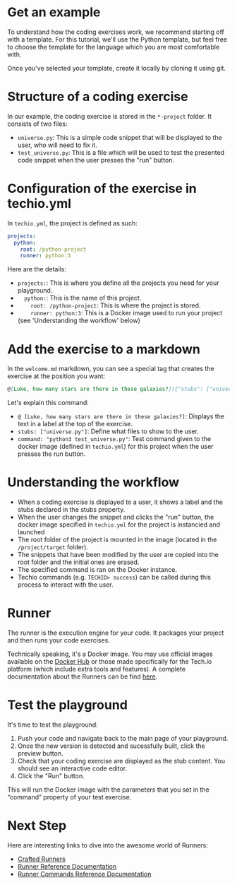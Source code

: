# Get an example
To understand how the coding exercises work, we recommend starting off with a template. For this tutorial, we'll use the Python template, but feel free to choose the template for the language which you are most comfortable with.

Once you've selected your template, create it locally by cloning it using git.

# Structure of a coding exercise
In our example, the coding exercise is stored in the `*-project` folder. It consists of two files:
- `universe.py`: This is a simple code snippet that will be displayed to the user, who will need to fix it.
- `test_universe.py`: This is a file which will be used to test the presented code snippet when the user presses the "run" button.

# Configuration of the exercise in techio.yml
In `techio.yml`, the project is defined as such:

```yml
projects:
  python:
    root: /python-project
    runner: python:3  
```

Here are the details:
- `projects:`: This is where you define all the projects you need for your playground.
- `  python:`: This is the name of this project.
- `    root: /python-project`: This is where the project is stored.
- `    runner: python:3`: This is a Docker image used to run your project (see 'Understanding the workflow' below)

# Add the exercise to a markdown
In the `welcome.md` markdown, you can see a special tag that creates the exercise at the position you want:

```markdown
@[Luke, how many stars are there in these galaxies?]({"stubs": ["universe.py"], "command": "python3 test_universe.py"})
```

Let's explain this command:

- `@ [Luke, how many stars are there in these galaxies?]`: Displays the text in a label at the top of the exercise.
- `stubs: ["universe.py"]`: Define what files to show to the user.
- `command: "python3 test_universe.py"`: Test command given to the docker image (defined in `techio.yml`) for this project when the user presses the run button.

# Understanding the workflow
- When a coding exercise is displayed to a user, it shows a label and the stubs declared in the stubs property.
- When the user changes the snippet and clicks the "run" button, the docker image specified in `techio.yml` for the project is instancied and launched
- The root folder of the project is mounted in the image (located in the `/project/target` folder).
- The snippets that have been modified by the user are copied into the root folder and the initial ones are erased.
- The specified command is ran on the Docker instance.
- Techio commands (e.g. `TECHIO> success`) can be called during this process to interact with the user.


# Runner
The runner is the execution engine for your code. It packages your project and then runs your code exercises.

Technically speaking, it's a Docker image. You may use official images available on the [Docker Hub](https://hub.docker.com/u/techio/) or those made specifically for the Tech.io platform (which include extra tools and features). A complete documentation about the Runners can be find [here](/playgrounds/408/tech-io-documentation/content/runner-reference).

# Test the playground
It's time to test the playground:
1. Push your code and navigate back to the main page of your playground.
2. Once the new version is detected and sucessfully built, click the preview button.
3. Check that your coding exercise are displayed as the stub content.  You should see an interactive code editor.
4. Click the "Run" button.

This will run the Docker image with the parameters that you set in the “command” property of your test exercise.

# Next Step
Here are interesting links to dive into the awesome world of Runners:
- [Crafted Runners](/playgrounds/408/tech-io-documentation/content/runner-list)
- [Runner Reference Documentation](/playgrounds/408/tech-io-documentation/content/runner-reference)
- [Runner Commands Reference Documentation](/playgrounds/408/tech-io-documentation/content/runner-commands)
